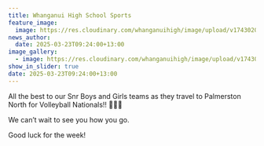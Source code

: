```yaml
---
title: Whanganui High School Sports
feature_image:
  image: https://res.cloudinary.com/whanganuihigh/image/upload/v1743020580/News/vb00_1.jpg
news_author:
  date: 2025-03-23T09:24:00+13:00
image_gallery:
  - image: https://res.cloudinary.com/whanganuihigh/image/upload/v1743020580/News/vb00_2.jpg
show_in_slider: true
date: 2025-03-23T09:24:00+13:00
---
```

All the best to our Snr Boys and Girls teams as they travel to Palmerston North for Volleyball Nationals!! 🏐🙌🏾

We can’t wait to see you how you go. 

Good luck for the week!
